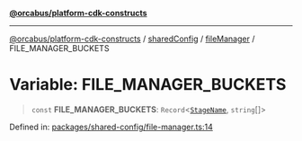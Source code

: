 [**@orcabus/platform-cdk-constructs**](../../../../../../README.md)

***

[@orcabus/platform-cdk-constructs](../../../../../../README.md) / [sharedConfig](../../../README.md) / [fileManager](../README.md) / FILE\_MANAGER\_BUCKETS

# Variable: FILE\_MANAGER\_BUCKETS

> `const` **FILE\_MANAGER\_BUCKETS**: `Record`\<[`StageName`](../../account/type-aliases/StageName.md), `string`[]\>

Defined in: [packages/shared-config/file-manager.ts:14](https://github.com/OrcaBus/platform-cdk-constructs/blob/main/packages/shared-config/file-manager.ts#L14)

